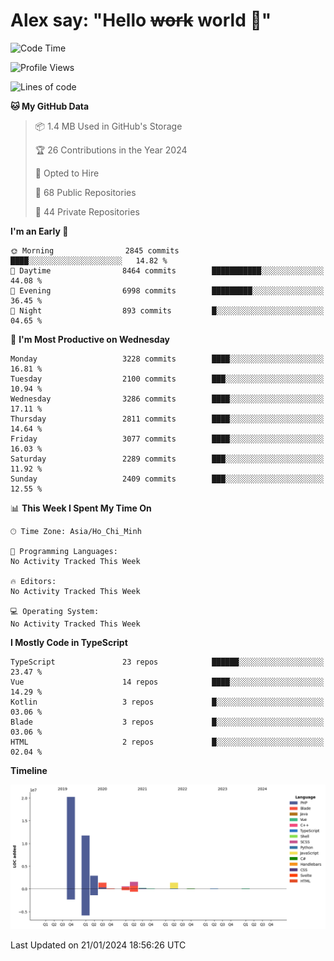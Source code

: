 # Alex say: "Hello ~~work~~ world 🐾"

<!--START_SECTION:waka-->
![Code Time](http://img.shields.io/badge/Code%20Time-1%2C066%20hrs%2055%20mins-blue)

![Profile Views](http://img.shields.io/badge/Profile%20Views-0-blue)

![Lines of code](https://img.shields.io/badge/From%20Hello%20World%20I%27ve%20Written-40.2%20million%20lines%20of%20code-blue)

**🐱 My GitHub Data** 

> 📦 1.4 MB Used in GitHub's Storage 
 > 
> 🏆 26 Contributions in the Year 2024
 > 
> 💼 Opted to Hire
 > 
> 📜 68 Public Repositories 
 > 
> 🔑 44 Private Repositories 
 > 
**I'm an Early 🐤** 

```text
🌞 Morning                2845 commits        ████░░░░░░░░░░░░░░░░░░░░░   14.82 % 
🌆 Daytime                8464 commits        ███████████░░░░░░░░░░░░░░   44.08 % 
🌃 Evening                6998 commits        █████████░░░░░░░░░░░░░░░░   36.45 % 
🌙 Night                  893 commits         █░░░░░░░░░░░░░░░░░░░░░░░░   04.65 % 
```
📅 **I'm Most Productive on Wednesday** 

```text
Monday                   3228 commits        ████░░░░░░░░░░░░░░░░░░░░░   16.81 % 
Tuesday                  2100 commits        ███░░░░░░░░░░░░░░░░░░░░░░   10.94 % 
Wednesday                3286 commits        ████░░░░░░░░░░░░░░░░░░░░░   17.11 % 
Thursday                 2811 commits        ████░░░░░░░░░░░░░░░░░░░░░   14.64 % 
Friday                   3077 commits        ████░░░░░░░░░░░░░░░░░░░░░   16.03 % 
Saturday                 2289 commits        ███░░░░░░░░░░░░░░░░░░░░░░   11.92 % 
Sunday                   2409 commits        ███░░░░░░░░░░░░░░░░░░░░░░   12.55 % 
```


📊 **This Week I Spent My Time On** 

```text
🕑︎ Time Zone: Asia/Ho_Chi_Minh

💬 Programming Languages: 
No Activity Tracked This Week

🔥 Editors: 
No Activity Tracked This Week

💻 Operating System: 
No Activity Tracked This Week
```

**I Mostly Code in TypeScript** 

```text
TypeScript               23 repos            ██████░░░░░░░░░░░░░░░░░░░   23.47 % 
Vue                      14 repos            ████░░░░░░░░░░░░░░░░░░░░░   14.29 % 
Kotlin                   3 repos             █░░░░░░░░░░░░░░░░░░░░░░░░   03.06 % 
Blade                    3 repos             █░░░░░░░░░░░░░░░░░░░░░░░░   03.06 % 
HTML                     2 repos             █░░░░░░░░░░░░░░░░░░░░░░░░   02.04 % 
```



**Timeline**

![Lines of Code chart](https://raw.githubusercontent.com/alexzvn/alexzvn/main/assets/bar_graph.png)


 Last Updated on 21/01/2024 18:56:26 UTC
<!--END_SECTION:waka-->
